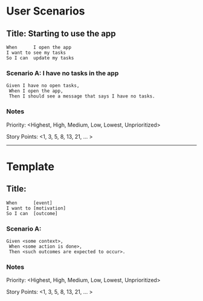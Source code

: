 # User Scenarios

## Title: Starting to use the app

```
When      I open the app
I want to see my tasks
So I can  update my tasks
```

### Scenario A: I have no tasks in the app

```
Given I have no open tasks,
 When I open the app,
 Then I should see a message that says I have no tasks.
```

### Notes

Priority: <Highest, High, Medium, Low, Lowest, Unprioritized>

Story Points: <1, 3, 5, 8, 13, 21, ... >

---

# Template

## Title: <What this user story is about>

```
When      [event]
I want to [motivation]
So I can  [outcome]
```

### Scenario A: <What should happen>

```
Given <some context>,
 When <some action is done>,
 Then <such outcomes are expected to occur>.
```

### Notes

Priority: <Highest, High, Medium, Low, Lowest, Unprioritized>

Story Points: <1, 3, 5, 8, 13, 21, ... >
